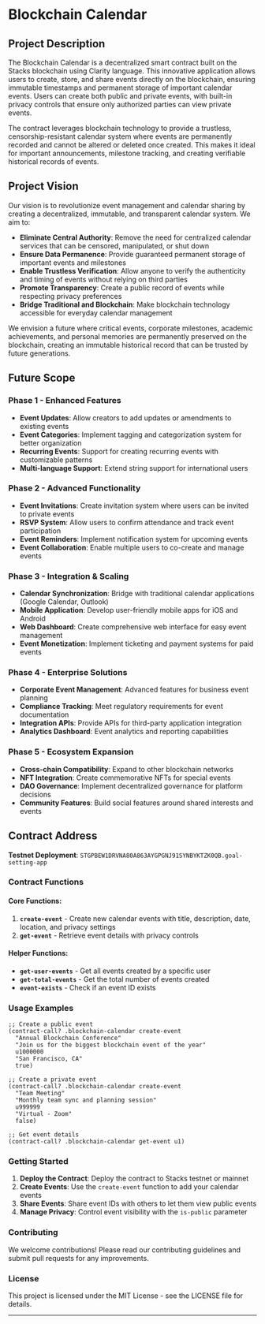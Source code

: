 # Blockchain Calendar

## Project Description

The Blockchain Calendar is a decentralized smart contract built on the Stacks blockchain using Clarity language. This innovative application allows users to create, store, and share events directly on the blockchain, ensuring immutable timestamps and permanent storage of important calendar events. Users can create both public and private events, with built-in privacy controls that ensure only authorized parties can view private events.

The contract leverages blockchain technology to provide a trustless, censorship-resistant calendar system where events are permanently recorded and cannot be altered or deleted once created. This makes it ideal for important announcements, milestone tracking, and creating verifiable historical records of events.

## Project Vision

Our vision is to revolutionize event management and calendar sharing by creating a decentralized, immutable, and transparent calendar system. We aim to:

- **Eliminate Central Authority**: Remove the need for centralized calendar services that can be censored, manipulated, or shut down
- **Ensure Data Permanence**: Provide guaranteed permanent storage of important events and milestones
- **Enable Trustless Verification**: Allow anyone to verify the authenticity and timing of events without relying on third parties
- **Promote Transparency**: Create a public record of events while respecting privacy preferences
- **Bridge Traditional and Blockchain**: Make blockchain technology accessible for everyday calendar management

We envision a future where critical events, corporate milestones, academic achievements, and personal memories are permanently preserved on the blockchain, creating an immutable historical record that can be trusted by future generations.

## Future Scope

### Phase 1 - Enhanced Features

- **Event Updates**: Allow creators to add updates or amendments to existing events
- **Event Categories**: Implement tagging and categorization system for better organization
- **Recurring Events**: Support for creating recurring events with customizable patterns
- **Multi-language Support**: Extend string support for international users

### Phase 2 - Advanced Functionality

- **Event Invitations**: Create invitation system where users can be invited to private events
- **RSVP System**: Allow users to confirm attendance and track event participation
- **Event Reminders**: Implement notification system for upcoming events
- **Event Collaboration**: Enable multiple users to co-create and manage events

### Phase 3 - Integration & Scaling

- **Calendar Synchronization**: Bridge with traditional calendar applications (Google Calendar, Outlook)
- **Mobile Application**: Develop user-friendly mobile apps for iOS and Android
- **Web Dashboard**: Create comprehensive web interface for easy event management
- **Event Monetization**: Implement ticketing and payment systems for paid events

### Phase 4 - Enterprise Solutions

- **Corporate Event Management**: Advanced features for business event planning
- **Compliance Tracking**: Meet regulatory requirements for event documentation
- **Integration APIs**: Provide APIs for third-party application integration
- **Analytics Dashboard**: Event analytics and reporting capabilities

### Phase 5 - Ecosystem Expansion

- **Cross-chain Compatibility**: Expand to other blockchain networks
- **NFT Integration**: Create commemorative NFTs for special events
- **DAO Governance**: Implement decentralized governance for platform decisions
- **Community Features**: Build social features around shared interests and events

## Contract Address

**Testnet Deployment**: `STGPBEW1DRVNA80A863AYGPGNJ91SYNBYKTZK0QB.goal-setting-app`

### Contract Functions

#### Core Functions:

1. **`create-event`** - Create new calendar events with title, description, date, location, and privacy settings
2. **`get-event`** - Retrieve event details with privacy controls

#### Helper Functions:

- **`get-user-events`** - Get all events created by a specific user
- **`get-total-events`** - Get the total number of events created
- **`event-exists`** - Check if an event ID exists

### Usage Examples

```clarity
;; Create a public event
(contract-call? .blockchain-calendar create-event
  "Annual Blockchain Conference"
  "Join us for the biggest blockchain event of the year"
  u1000000
  "San Francisco, CA"
  true)

;; Create a private event
(contract-call? .blockchain-calendar create-event
  "Team Meeting"
  "Monthly team sync and planning session"
  u999999
  "Virtual - Zoom"
  false)

;; Get event details
(contract-call? .blockchain-calendar get-event u1)
```

### Getting Started

1. **Deploy the Contract**: Deploy the contract to Stacks testnet or mainnet
2. **Create Events**: Use the `create-event` function to add your calendar events
3. **Share Events**: Share event IDs with others to let them view public events
4. **Manage Privacy**: Control event visibility with the `is-public` parameter

### Contributing

We welcome contributions! Please read our contributing guidelines and submit pull requests for any improvements.

### License

This project is licensed under the MIT License - see the LICENSE file for details.

---
